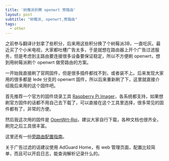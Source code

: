 ```yaml
---
title: '树莓派折腾 openwrt 旁路由'
layout: post
subtitle: "树莓派, openwrt,旁路由"
tags:
  - other
---
```



之前参与翻译计划拿了些积分，后来用这些积分换了个树莓派3B，一直吃灰。最近买了个小米电视，大家都吐槽广告太多，于是就想在路由器上开个广告过滤服务，但是考虑到主路由要连接很多设备要保证稳定，所以不方便刷 openwrt，想到用树莓派刷个 openwrt 做旁路由的方案。


一开始我直接刷了官网固件，但是很多插件都找不到，或者装不上。后来发现大家用的很多都是 lede 分支的 openwrt 固件，所以后来重新刷了下，这里就直接介绍我后来用的这个固件吧。


首先推荐一个官方的固件烧录工具 [Raspberry Pi Imager](https://www.raspberrypi.org/software/)，各系统都支持，如果想刷官方固件的话都不用自己去下载了，可以直接在这个工具里选择，很多常见的固件都有了，非常的方便。

然后我这次用的固件是 [OpenWrt-Rpi](https://github.com/SuLingGG/OpenWrt-Rpi)，建议大家自行下载，各种文档也很齐全，刷完之后工具很丰富。

这里还有一份[旁路由配置指南](https://www.aliyundrive.com/s/7t3ComtKeQo)。

关于广告过滤的话建议使用 AdGuard Home，有 web 管理页面，配置比较简单，而且可以开启日志，能查询解析记录什么的。